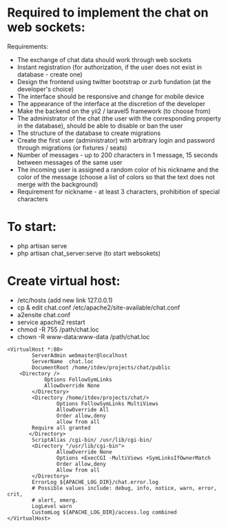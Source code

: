 # Required to implement the chat on web sockets:

Requirements:
- The exchange of chat data should work through web sockets
- Instant registration (for authorization, if the user does not exist in database - create one)
- Design the frontend using twitter bootstrap or zurb fundation (at the developer's choice)
- The interface should be responsive and change for mobile device
- The appearance of the interface at the discretion of the developer
- Make the backend on the yii2 / laravel5 framework (to choose from)
- The administrator of the chat (the user with the corresponding property in the database), should be able to disable or ban the user
- The structure of the database to create migrations
- Create the first user (administrator) with arbitrary login and password through migrations (or fixtures / seats)
- Number of messages - up to 200 characters in 1 message, 15 seconds between messages of the same user
- The incoming user is assigned a random color of his nickname and the color of the message (choose a list of colors so that the text does not merge with the background)
- Requirement for nickname - at least 3 characters, prohibition of special characters

# To start:
- php artisan serve
- php artisan chat_server:serve (to start websokets)


# Create virtual host: 
- /etc/hosts (add new link 127.0.0.1)
- cp & edit chat.conf /etc/apache2/site-available/chat.conf
- a2ensite chat.conf
- service apache2 restart
- chmod -R 755 /path/chat.loc
- chown -R www-data:www-data /path/chat.loc

```
<VirtualHost *:80>
        ServerAdmin webmaster@localhost
        ServerName  chat.loc
        DocumentRoot /home/itdev/projects/chat/public
	<Directory />
            Options FollowSymLinks
            AllowOverride None
        </Directory>
        <Directory /home/itdev/projects/chat/>
                Options FollowSymLinks MultiViews
                AllowOverride All
                Order allow,deny
                allow from all
		Require all granted
       </Directory>
        ScriptAlias /cgi-bin/ /usr/lib/cgi-bin/
        <Directory "/usr/lib/cgi-bin">
                AllowOverride None
                Options +ExecCGI -MultiViews +SymLinksIfOwnerMatch
                Order allow,deny
                Allow from all
        </Directory>
        ErrorLog ${APACHE_LOG_DIR}/chat.error.log
        # Possible values include: debug, info, notice, warn, error, crit,
        # alert, emerg.
        LogLevel warn
        CustomLog ${APACHE_LOG_DIR}/access.log combined
</VirtualHost>
```

